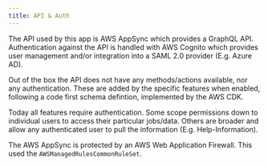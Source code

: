 ```yaml
---
title: API & Auth
---
```


<!--
Copyright Amazon.com, Inc. or its affiliates. All Rights Reserved.
SPDX-License-Identifier: MIT-0
-->

The API used by this app is AWS AppSync which provides a GraphQL API. Authentication against the API is handled with AWS Cognito which provides user management and/or integration into a SAML 2.0 provider (E.g. Azure AD). 

Out of the box the API does not have any methods/actions available, nor any authentication. These are added by the specific features when enabled, following a code first schema defintion, implemented by the AWS CDK. 

Today all features require authentication. Some scope permissions down to individual users to access their particular jobs/data. Others are broader and allow any authenticated user to pull the information (E.g. Help-Information).

The AWS AppSync is protected by an AWS Web Application Firewall. This used the `AWSManagedRulesCommonRuleSet`.